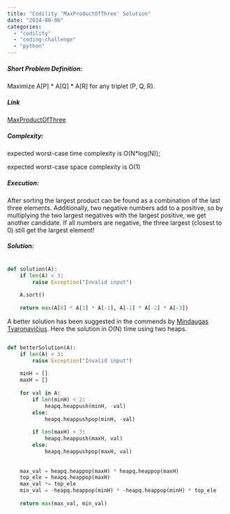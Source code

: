 ```yaml
---
title: "Codility 'MaxProductOfThree' Solution"
date: "2014-08-06"
categories: 
  - "codility"
  - "coding-challenge"
  - "python"
---
```


##### Short Problem Definition:

Maximize A\[P\] \* A\[Q\] \* A\[R\] for any triplet (P, Q, R).

##### Link

[MaxProductOfThree](https://codility.com/demo/take-sample-test/max_product_of_three)

##### Complexity:

expected worst-case time complexity is O(N\*log(N));

expected worst-case space complexity is O(1)

##### Execution:

After sorting the largest product can be found as a combination of the last three elements. Additionally, two negative numbers add to a positive, so by multiplying the two largest negatives with the largest positive, we get another candidate. If all numbers are negative, the three largest (closest to 0) still get the largest element!

##### Solution:

```python

def solution(A):
    if len(A) < 3:
        raise Exception("Invalid input")
        
    A.sort()
    
    return max(A[0] * A[1] * A[-1], A[-1] * A[-2] * A[-3])
```

A better solution has been suggested in the commends by [Mindaugas Tvaronavičius](https://disqus.com/by/mindaugastvaronaviius/). Here the solution in O(N) time using two heaps.

```python

def betterSolution(A):
    if len(A) < 3:
        raise Exception("Invalid input")
        
    minH = []
    maxH = []
    
    for val in A:
        if len(minH) < 2:
            heapq.heappush(minH, -val)
        else:
            heapq.heappushpop(minH, -val)
            
        if len(maxH) < 3:
            heapq.heappush(maxH, val)
        else:
            heapq.heappushpop(maxH, val)
    
    
    max_val = heapq.heappop(maxH) * heapq.heappop(maxH)
    top_ele = heapq.heappop(maxH)
    max_val *= top_ele
    min_val = -heapq.heappop(minH) * -heapq.heappop(minH) * top_ele
    
    return max(max_val, min_val)
```
